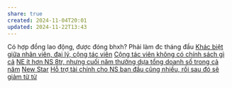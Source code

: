 ```yaml
---
share: true
created: 2024-11-04T20:01
updated: 2024-11-22T13:43
---
```

Có hợp đồng lao động, được đóng bhxh?
Phải làm đc tháng đầu 
[Khác biệt giữa nhân viên, đại lý, cộng tác viên](../../../../../../%E2%9A%A1Hi%E1%BB%83u%20bi%E1%BA%BFt%20s%C3%A2u/M%C3%B4%20h%C3%ACnh%20nh%C3%A2n%20s%E1%BB%B1/Kh%C3%A1c%20bi%E1%BB%87t%20gi%E1%BB%AFa%20nh%C3%A2n%20vi%C3%AAn,%20%C4%91%E1%BA%A1i%20l%C3%BD,%20c%E1%BB%99ng%20t%C3%A1c%20vi%C3%AAn.md)
[Cộng tác viên không có chính sách gì cả](./C%E1%BB%99ng%20t%C3%A1c%20vi%C3%AAn%20kh%C3%B4ng%20c%C3%B3%20ch%C3%ADnh%20s%C3%A1ch%20g%C3%AC%20c%E1%BA%A3.md)
[NE ít hơn NS 8tr, nhưng cuối năm thưởng dựa tổng doanh số trong cả năm](./NE%20%C3%ADt%20h%C6%A1n%20NS%208tr,%20nh%C6%B0ng%20cu%E1%BB%91i%20n%C4%83m%20th%C6%B0%E1%BB%9Fng%20d%E1%BB%B1a%20t%E1%BB%95ng%20doanh%20s%E1%BB%91%20trong%20c%E1%BA%A3%20n%C4%83m.md)
[New Star](./New%20Star.md)
[Hỗ trợ tài chính cho NS ban đầu cũng nhiều, rồi sau đó sẽ giảm từ từ](./H%E1%BB%97%20tr%E1%BB%A3%20t%C3%A0i%20ch%C3%ADnh%20cho%20NS%20ban%20%C4%91%E1%BA%A7u%20c%C5%A9ng%20nhi%E1%BB%81u,%20r%E1%BB%93i%20sau%20%C4%91%C3%B3%20s%E1%BA%BD%20gi%E1%BA%A3m%20t%E1%BB%AB%20t%E1%BB%AB.md)